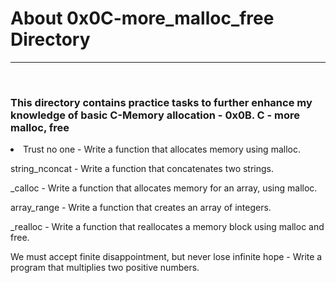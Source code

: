 <h1>About 0x0C-more_malloc_free Directory</h1>
<hr>
<br>
<h3>This directory contains practice tasks to further enhance my knowledge of basic C-Memory allocation - 0x0B. C - more malloc, free</h3>
<p>
<li>
Trust no one - Write a function that allocates memory using malloc.

string_nconcat - Write a function that concatenates two strings.

_calloc - Write a function that allocates memory for an array, using malloc.

array_range - Write a function that creates an array of integers.

\_realloc - Write a function that reallocates a memory block using malloc and free.

We must accept finite disappointment, but never lose infinite hope - Write a program that multiplies two positive numbers.
</li>
</p>
